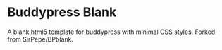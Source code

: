 Buddypress Blank
=======

A blank html5 template for buddypress with minimal CSS styles. 
Forked from SirPepe/BPblank.